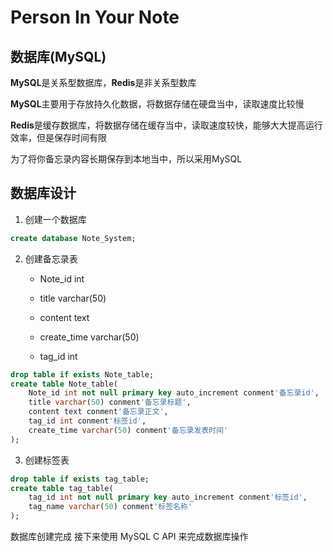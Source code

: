 # Person In Your Note

## 数据库(MySQL)

**MySQL**是关系型数据库，**Redis**是非关系型数库

**MySQL**主要用于存放持久化数据，将数据存储在硬盘当中，读取速度比较慢

**Redis**是缓存数据库，将数据存储在缓存当中，读取速度较快，能够大大提高运行效率，但是保存时间有限

为了将你备忘录内容长期保存到本地当中，所以采用MySQL

## 数据库设计

1. 创建一个数据库

```sql
create database Note_System;
```

2. 创建备忘录表

   - Note_id int

   - title varchar(50)

   - content text

   - create_time varchar(50)

   - tag_id int

```sql
drop table if exists Note_table;
create table Note_table(
	Note_id int not null primary key auto_increment conment'备忘录id',
	title varchar(50) conment'备忘录标题',
	content text conment'备忘录正文',
	tag_id int conment'标签id',
	create_time varchar(50) conment'备忘录发表时间'
);
```

3. 创建标签表

```sql
drop table if exists tag_table;
create table tag_table(
	tag_id int not null primary key auto_increment conment'标签id',
	tag_name varchar(50) conment'标签名称'
);

```



数据库创建完成 接下来使用 MySQL C API 来完成数据库操作

